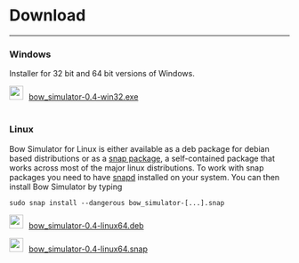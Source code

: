 # Download
---

### Windows

Installer for 32 bit and 64 bit versions of Windows.

<img src="../images/icon_msi.png" style="width: 25px; margin: 0px 10px 0px 0px">[bow_simulator-0.4-win32.exe](https://sourceforge.net/projects/bow-simulator/files/0.4.0/bow_simulator-0.4-win32.exe/download)
<br>
<br>

### Linux

Bow Simulator for Linux is either available as a deb package for debian based distributions or as a [snap package](http://snapcraft.io/), a self-contained package that works across most of the major linux distributions. To work with snap packages you need to have [snapd](http://snapcraft.io/docs/core/install) installed on your system. You can then install Bow Simulator by typing

```text
sudo snap install --dangerous bow_simulator-[...].snap
```
<img src="../images/icon_deb.png" style="width: 25px; margin: 0px 10px 0px 0px">[bow_simulator-0.4-linux64.deb](https://sourceforge.net/projects/bow-simulator/files/0.4.0/bow_simulator-0.4-linux64.deb/download)

<img src="../images/icon_snap.png" style="width: 25px; margin: 0px 10px 0px 0px">[bow_simulator-0.4-linux64.snap](https://sourceforge.net/projects/bow-simulator/files/0.4.0/bow_simulator-0.4-linux64.snap/download)

<!--
### Source Code

Building the program from source yourself should be possible for all [platforms supported by Qt](http://doc.qt.io/qt-5/supported-platforms.html).
Download the source code, unpack it and follow the instructions in the Readme.

[https://www.bitbucket.org/stfnp/bow-simulator](https://bitbucket.org/stfnp/bow-simulator).
-->
